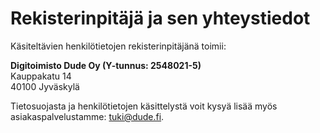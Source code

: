 # Rekisterinpitäjä ja sen yhteystiedot

Käsiteltävien henkilötietojen rekisterinpitäjänä toimii:

**Digitoimisto Dude Oy (Y-tunnus: 2548021-5)**\
Kauppakatu 14\
40100 Jyväskylä

Tietosuojasta ja henkilötietojen käsittelystä voit kysyä lisää myös asiakaspalvelustamme: tuki@dude.fi.
